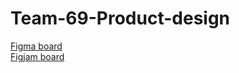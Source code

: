 # Team-69-Product-design


[Figma board](https://www.figma.com/file/ucpk5nq44myTI3h1Y1lUWY/Project-Favicon)<br>
[Figjam board](https://www.figma.com/file/Q3BdDpHxXjd9oal105nS18/UX-process)
